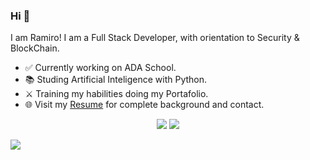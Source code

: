 <!-- <img src=""> -->
  
### Hi 👋 
I am Ramiro! I am a Full Stack Developer, with orientation to Security & BlockChain.
- ✅ Currently working on ADA School.
- 📚 Studing Artificial Inteligence with Python.
- ⚔️ Training my habilities doing my Portafolio.
- 🌐 Visit my [Resume]([https://drive.google.com/file/d/13jBHzNsvspBnl4TzKgZJj4LNmEnpQ66P/view?usp=sharing](https://drive.google.com/file/d/1wLDRcfm2XUvp-Hs_VK-z2YghdRh3KdQR/view?usp=sharing)) for complete background and contact.

<p align = "center">
  <img src = "https://github-readme-stats.vercel.app/api?username=ramirofazio&show_icons=true&theme=radical&line_height=33">
  <img src = "https://github-readme-stats.vercel.app/api/top-langs/?username=ramirofazio&hide_langs_below=.25&theme=radical">
</p>

[<img src="https://img.shields.io/badge/linkedin-%230077B5.svg?&style=for-the-badge&logo=linkedin&logoColor=white" />](https://www.linkedin.com/in/ramiro-fazio-dattoli/)
